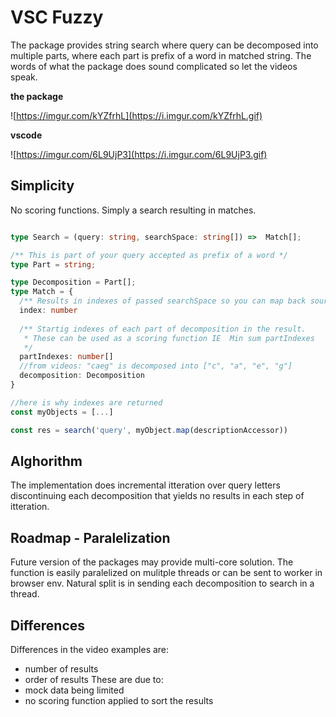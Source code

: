 # VSC Fuzzy

The package provides string search where query can be decomposed into multiple
parts, where each part is prefix of a word in matched string.
The words of what the package does sound complicated so let the videos speak.

**the package**

![https://imgur.com/kYZfrhL](https://i.imgur.com/kYZfrhL.gif)

**vscode**

![https://imgur.com/6L9UjP3](https://i.imgur.com/6L9UjP3.gif)

## Simplicity

No scoring functions. Simply a search resulting in matches.

```ts

type Search = (query: string, searchSpace: string[]) =>  Match[];

/** This is part of your query accepted as prefix of a word */
type Part = string;

type Decomposition = Part[];
type Match = {
  /** Results in indexes of passed searchSpace so you can map back source of the string */
  index: number
  
  /** Startig indexes of each part of decomposition in the result. 
   * These can be used as a scoring function IE  Min sum partIndexes 
   */
  partIndexes: number[]
  //from videos: "caeg" is decomposed into ["c", "a", "e", "g"]
  decomposition: Decomposition
}

//here is why indexes are returned
const myObjects = [...]

const res = search('query', myObject.map(descriptionAccessor))
```

## Alghorithm

The implementation does incremental itteration over query letters
discontinuing each decomposition that yields no results in each step of itteration.

## Roadmap - Paralelization

Future version of the packages may provide multi-core solution.
The function is easily paralelized on mulitple threads or can be sent to worker
in browser env. Natural split is in sending each decomposition to search in a thread.

## Differences

Differences in the video examples are:
* number of results
* order of results
These are due to:
* mock data being limited
* no scoring function applied to sort the results